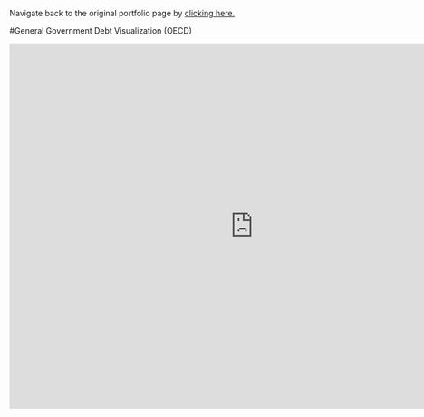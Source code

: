 Navigate back to the original portfolio page by [clicking here.]( https://sarahschreck.github.io/DataVisualization/)

#General Government Debt Visualization (OECD)
<iframe src="https://data.oecd.org/chart/5FKQ" width="860" height="645" style="border: 0" mozallowfullscreen="true" webkitallowfullscreen="true" allowfullscreen="true"><a href="https://data.oecd.org/chart/5FKQ" target="_blank">OECD Chart: General government debt, Total, % of GDP, Annual, 2015</a></iframe>
